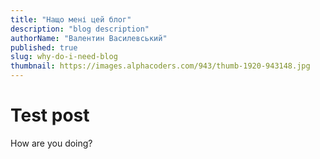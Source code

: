 ```yaml
---
title: "Нащо мені цей блог"
description: "blog description"
authorName: "Валентин Василевський"
published: true
slug: why-do-i-need-blog
thumbnail: https://images.alphacoders.com/943/thumb-1920-943148.jpg
---
```


# Test post

How are you doing?
